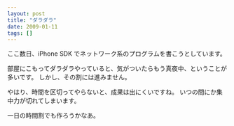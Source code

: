 ```yaml
---
layout: post
title: "ダラダラ"
date: 2009-01-11
tags: []
---
```


ここ数日、iPhone SDK でネットワーク系のプログラムを書こうとしています。

部屋にこもってダラダラやっていると、気がついたらもう真夜中、ということが多いです。
しかし、その割には進みません。

やはり、時間を区切ってやらないと、成果は出にくいですね。
いつの間にか集中力が切れてしまいます。

一日の時間割でも作ろうかなあ。

